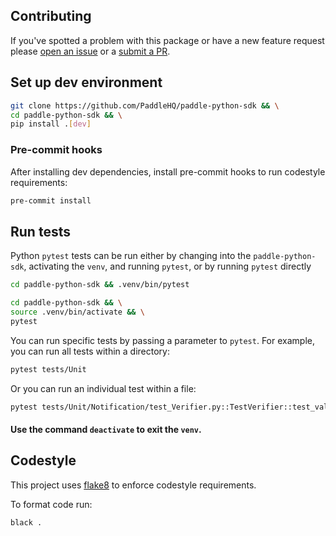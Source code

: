 ## Contributing

If you've spotted a problem with this package or have a new feature request please [open an issue](https://github.com/PaddleHQ/paddle-python-sdk/issues) or a [submit a PR](https://github.com/PaddleHQ/paddle-python-sdk/pulls).


## Set up dev environment
``` bash
git clone https://github.com/PaddleHQ/paddle-python-sdk && \
cd paddle-python-sdk && \
pip install .[dev]
```

### Pre-commit hooks

After installing dev dependencies, install pre-commit hooks to run codestyle requirements:
```bash
pre-commit install
```

## Run tests
Python `pytest` tests can be run either by changing into the `paddle-python-sdk`, activating the `venv`, and running `pytest`, or by running `pytest` directly
``` bash
cd paddle-python-sdk && .venv/bin/pytest
```
``` bash
cd paddle-python-sdk && \
source .venv/bin/activate && \
pytest
```

You can run specific tests by passing a parameter to `pytest`. For example, you can run all tests within a directory:
``` bash
pytest tests/Unit
```
Or you can run an individual test within a file:
``` bash
pytest tests/Unit/Notification/test_Verifier.py::TestVerifier::test_validate_paddle_signature_header_integrity
```

#### Use the command `deactivate` to exit the `venv`.


## Codestyle

This project uses [flake8](https://github.com/PyCQA/flake8) to enforce codestyle requirements.

To format code run:
```bash
black .
```
